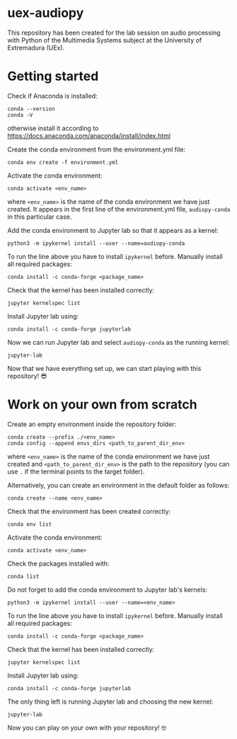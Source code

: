 # uex-audiopy
This repository has been created for the lab session on audio processing with Python of the Multimedia Systems subject at the University of Extremadura (UEx).

# Getting started

Check if Anaconda is installed:
```
conda --version
conda -V
```
otherwise install it according to https://docs.anaconda.com/anaconda/install/index.html

Create the conda environment from the environment.yml file:
```
conda env create -f environment.yml
```

Activate the conda environment:
```
conda activate <env_name>
```
where `<env_name>` is the name of the conda environment we have just created. It appears in the first line of the environment.yml file, `audiopy-conda` in this particular case.

Add the conda environment to Jupyter lab so that it appears as a kernel:
```
python3 -m ipykernel install --user --name=audiopy-conda
```

To run the line above you have to install `ipykernel` before. Manually install all required packages:
```
conda install -c conda-forge <package_name>
```

Check that the kernel has been installed correctly:
```
jupyter kernelspec list
```

Install Jupyter lab using:
```
conda install -c conda-forge jupyterlab
```

Now we can run Jupyter lab and select `audiopy-conda` as the running kernel:
```
jupyter-lab
```

Now that we have everything set up, we can start playing with this repository! :sunglasses:

# Work on your own from scratch

Create an empty environment inside the repository folder:
```
conda create --prefix ./<env_name>
conda config --append envs_dirs <path_to_parent_dir_env>
```
where `<env_name>` is the name of the conda environment we have just created and `<path_to_parent_dir_env>` is the path to the repository (you can use `.` if the terminal points to the target folder).

Alternatively, you can create an environment in the default folder as follows:
```
conda create --name <env_name>
```

Check that the environment has been created correctly:
```
conda env list
```

Activate the conda environment:
```
conda activate <env_name>
```

Check the packages installed with:
```
conda list
```

Do not forget to add the conda environment to Jupyter lab's kernels:
```
python3 -m ipykernel install --user --name=<env_name>
```

To run the line above you have to install `ipykernel` before. Manually install all required packages:
```
conda install -c conda-forge <package_name>
```

Check that the kernel has been installed correctly:
```
jupyter kernelspec list
```

Install Jupyter lab using:
```
conda install -c conda-forge jupyterlab
```

The only thing left is running Jupyter lab and choosing the new kernel:
```
jupyter-lab
```

Now you can play on your own with your repository! :nerd_face:
